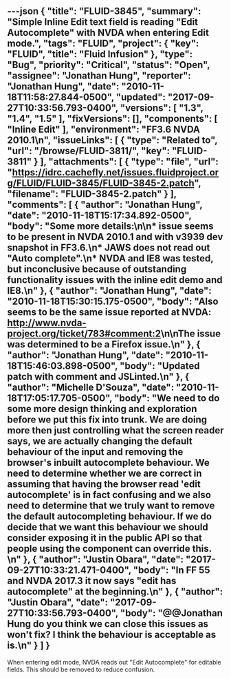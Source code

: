 ---json
{
  "title": "FLUID-3845",
  "summary": "Simple Inline Edit text field is reading \"Edit Autocomplete\" with NVDA when entering Edit mode.",
  "tags": "FLUID",
  "project": {
    "key": "FLUID",
    "title": "Fluid Infusion"
  },
  "type": "Bug",
  "priority": "Critical",
  "status": "Open",
  "assignee": "Jonathan Hung",
  "reporter": "Jonathan Hung",
  "date": "2010-11-18T11:58:27.844-0500",
  "updated": "2017-09-27T10:33:56.793-0400",
  "versions": [
    "1.3",
    "1.4",
    "1.5"
  ],
  "fixVersions": [],
  "components": [
    "Inline Edit"
  ],
  "environment": "FF3.6 NVDA 2010.1\n",
  "issueLinks": [
    {
      "type": "Related to",
      "url": "/browse/FLUID-3811/",
      "key": "FLUID-3811"
    }
  ],
  "attachments": [
    {
      "type": "file",
      "url": "https://idrc.cachefly.net/issues.fluidproject.org/FLUID/FLUID-3845/FLUID-3845-2.patch",
      "filename": "FLUID-3845-2.patch"
    }
  ],
  "comments": [
    {
      "author": "Jonathan Hung",
      "date": "2010-11-18T15:17:34.892-0500",
      "body": "Some more details:\n\n* issue seems to be present in NVDA 2010.1 and with v3939 dev snapshot in FF3.6.\n* JAWS does not read out \"Auto complete\".\n* NVDA and IE8 was tested, but inconclusive because of outstanding functionality issues with the inline edit demo and IE8.\n"
    },
    {
      "author": "Jonathan Hung",
      "date": "2010-11-18T15:30:15.175-0500",
      "body": "Also seems to be the same issue reported at NVDA: <http://www.nvda-project.org/ticket/783#comment:2>\n\nThe issue was determined to be a Firefox issue.\n"
    },
    {
      "author": "Jonathan Hung",
      "date": "2010-11-18T15:46:03.898-0500",
      "body": "Updated patch with comment and JSLinted.\n"
    },
    {
      "author": "Michelle D'Souza",
      "date": "2010-11-18T17:05:17.705-0500",
      "body": "We need to do some more design thinking and exploration before we put this fix into trunk. We are doing more then just controlling what the screen reader says, we are actually changing the default behaviour of the input and removing the browser's inbuilt autocomplete behaviour. We need to determine whether we are correct in assuming that having the browser read 'edit autocomplete' is in fact confusing and we also need to determine that we truly want to remove the default autocompleting behaviour. If we do decide that we want this behaviour we should consider exposing it in the public API so that people using the component can override this.&#x20;\n"
    },
    {
      "author": "Justin Obara",
      "date": "2017-09-27T10:33:21.471-0400",
      "body": "In FF 55 and NVDA 2017.3 it now says \"edit has autocomplete\" at the beginning.\n"
    },
    {
      "author": "Justin Obara",
      "date": "2017-09-27T10:33:56.793-0400",
      "body": "@@Jonathan Hung do you think we can close this issues as won't fix? I think the behaviour is acceptable as is.\n"
    }
  ]
}
---
When entering edit mode, NVDA reads out "Edit Autocomplete" for editable fields. This should be removed to reduce confusion.

        